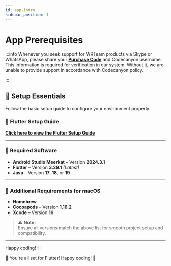 ```yaml
---
id: app-intro
sidebar_position: 1
---
```


# App Prerequisites

:::info
Whenever you seek support for WRTeam products via Skype or WhatsApp, please share your **[Purchase Code](https://help.market.envato.com/hc/en-us/articles/202822600-Where-Is-My-Purchase-Code)** and Codecanyon username. This information is required for verification in our system. Without it, we are unable to provide support in accordance with Codecanyon policy.

:::

## 🚀 Setup Essentials

Follow the basic setup guide to configure your environment properly:

### 📘 Flutter Setup Guide  
**[Click here to view the Flutter Setup Guide](https://wrteam-in.github.io/common_app_doc/GeneralSettings/basicsetup)**

---

### 🧰 Required Software

- **Android Studio Meerkat** – Version **2024.3.1**
- **Flutter** – Version **3.29.1** *(Latest)*
- **Java** – Version **17**, **18**, or **19**

---

### 🍏 Additional Requirements for macOS

- **Homebrew**
- **Cocoapods** – Version **1.16.2**
- **Xcode** – Version **16**

> ⚠️ **Note:**  
Ensure all versions match the above list for smooth project setup and compatibility.

---

Happy coding! ✨


<!-- ## Flutter Setup Guide

### 1. Install Flutter
Ensure you have the latest stable version of Flutter installed.  
Follow the official guide: [Flutter Installation Guide](https://docs.flutter.dev/get-started/install)

### 2. Set Up Flutter in Android Studio
1. Install **Android Studio** from [here](https://developer.android.com/studio).
2. Open **Android Studio** and go to **Settings** → **Plugins**.
3. Search for **Flutter** and install it (this will also install the Dart plugin).
4. Restart Android Studio.
5. Configure the Flutter SDK path in **Settings** → **Languages & Frameworks** → **Flutter**.

### 3. Set Up Flutter in VS Code
1. Install **VS Code** from [here](https://code.visualstudio.com/).
2. Open **VS Code** and go to **Extensions** (Ctrl+Shift+X).
3. Search for **Flutter** and install the Flutter extension (this will also install Dart).
4. Restart VS Code.

### 4. Verify Installation with Flutter Doctor
After installation, verify the setup by running:

```sh
flutter doctor
```
--- -->

🚀 You're all set for Flutter! Happy coding! 🎉